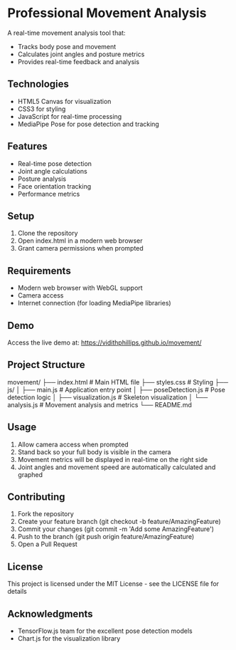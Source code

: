 # Professional Movement Analysis

A real-time movement analysis tool that:
- Tracks body pose and movement
- Calculates joint angles and posture metrics
- Provides real-time feedback and analysis

## Technologies
- HTML5 Canvas for visualization
- CSS3 for styling
- JavaScript for real-time processing
- MediaPipe Pose for pose detection and tracking

## Features
- Real-time pose detection
- Joint angle calculations
- Posture analysis
- Face orientation tracking
- Performance metrics

## Setup
1. Clone the repository
2. Open index.html in a modern web browser
3. Grant camera permissions when prompted

## Requirements
- Modern web browser with WebGL support
- Camera access
- Internet connection (for loading MediaPipe libraries)

## Demo

Access the live demo at: https://vidithphillips.github.io/movement/

## Project Structure

movement/
├── index.html          # Main HTML file
├── styles.css          # Styling
├── js/
│   ├── main.js        # Application entry point
│   ├── poseDetection.js    # Pose detection logic
│   ├── visualization.js    # Skeleton visualization
│   └── analysis.js    # Movement analysis and metrics
└── README.md

## Usage

1. Allow camera access when prompted
2. Stand back so your full body is visible in the camera
3. Movement metrics will be displayed in real-time on the right side
4. Joint angles and movement speed are automatically calculated and graphed

## Contributing

1. Fork the repository
2. Create your feature branch (git checkout -b feature/AmazingFeature)
3. Commit your changes (git commit -m 'Add some AmazingFeature')
4. Push to the branch (git push origin feature/AmazingFeature)
5. Open a Pull Request

## License

This project is licensed under the MIT License - see the LICENSE file for details

## Acknowledgments

- TensorFlow.js team for the excellent pose detection models
- Chart.js for the visualization library 